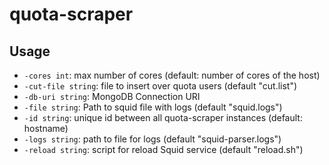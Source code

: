 # quota-scraper

## Usage

- `-cores int`: max number of cores (default: number of cores of the host)
- `-cut-file string`: file to insert over quota users (default "cut.list")
- `-db-uri string`: MongoDB Connection URI
- `-file string`: Path to squid file with logs (default "squid.logs")
- `-id string`: unique id between all quota-scraper instances (default: hostname)
- `-logs string`: path to file for logs (default "squid-parser.logs")
- `-reload string`: script for reload Squid service (default "reload.sh")

